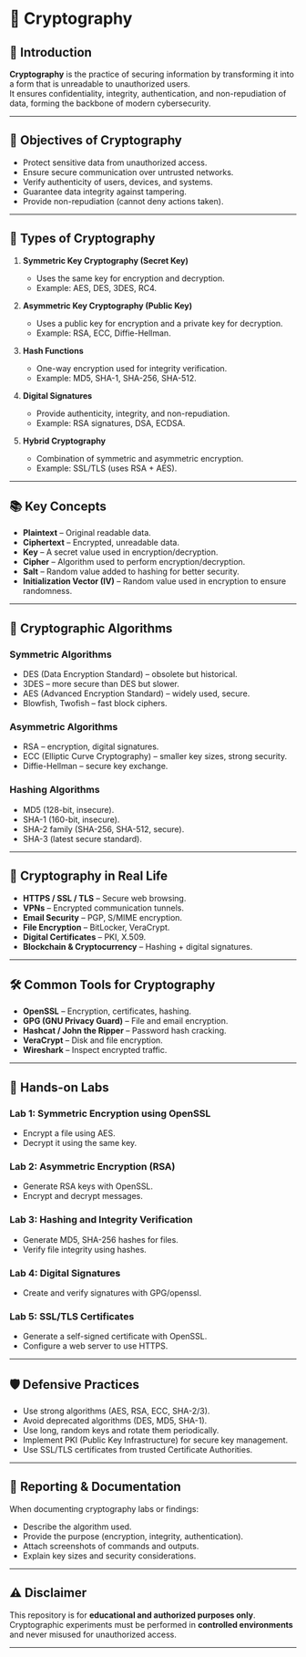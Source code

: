 # 🔐 Cryptography

## 📌 Introduction
**Cryptography** is the practice of securing information by transforming it into a form that is unreadable to unauthorized users.  
It ensures confidentiality, integrity, authentication, and non-repudiation of data, forming the backbone of modern cybersecurity.

---

## 🎯 Objectives of Cryptography
- Protect sensitive data from unauthorized access.
- Ensure secure communication over untrusted networks.
- Verify authenticity of users, devices, and systems.
- Guarantee data integrity against tampering.
- Provide non-repudiation (cannot deny actions taken).

---

## 🧩 Types of Cryptography
1. **Symmetric Key Cryptography (Secret Key)**
   - Uses the same key for encryption and decryption.
   - Example: AES, DES, 3DES, RC4.
   
2. **Asymmetric Key Cryptography (Public Key)**
   - Uses a public key for encryption and a private key for decryption.
   - Example: RSA, ECC, Diffie-Hellman.

3. **Hash Functions**
   - One-way encryption used for integrity verification.
   - Example: MD5, SHA-1, SHA-256, SHA-512.

4. **Digital Signatures**
   - Provide authenticity, integrity, and non-repudiation.
   - Example: RSA signatures, DSA, ECDSA.

5. **Hybrid Cryptography**
   - Combination of symmetric and asymmetric encryption.
   - Example: SSL/TLS (uses RSA + AES).

---

## 📚 Key Concepts
- **Plaintext** – Original readable data.  
- **Ciphertext** – Encrypted, unreadable data.  
- **Key** – A secret value used in encryption/decryption.  
- **Cipher** – Algorithm used to perform encryption/decryption.  
- **Salt** – Random value added to hashing for better security.  
- **Initialization Vector (IV)** – Random value used in encryption to ensure randomness.  

---

## 🧪 Cryptographic Algorithms
### Symmetric Algorithms
- DES (Data Encryption Standard) – obsolete but historical.
- 3DES – more secure than DES but slower.
- AES (Advanced Encryption Standard) – widely used, secure.
- Blowfish, Twofish – fast block ciphers.

### Asymmetric Algorithms
- RSA – encryption, digital signatures.
- ECC (Elliptic Curve Cryptography) – smaller key sizes, strong security.
- Diffie-Hellman – secure key exchange.

### Hashing Algorithms
- MD5 (128-bit, insecure).  
- SHA-1 (160-bit, insecure).  
- SHA-2 family (SHA-256, SHA-512, secure).  
- SHA-3 (latest secure standard).  

---

## 🔐 Cryptography in Real Life
- **HTTPS / SSL / TLS** – Secure web browsing.  
- **VPNs** – Encrypted communication tunnels.  
- **Email Security** – PGP, S/MIME encryption.  
- **File Encryption** – BitLocker, VeraCrypt.  
- **Digital Certificates** – PKI, X.509.  
- **Blockchain & Cryptocurrency** – Hashing + digital signatures.  

---

## 🛠️ Common Tools for Cryptography
- **OpenSSL** – Encryption, certificates, hashing.  
- **GPG (GNU Privacy Guard)** – File and email encryption.  
- **Hashcat / John the Ripper** – Password hash cracking.  
- **VeraCrypt** – Disk and file encryption.  
- **Wireshark** – Inspect encrypted traffic.  

---

## 🧪 Hands-on Labs
### Lab 1: Symmetric Encryption using OpenSSL
- Encrypt a file using AES.
- Decrypt it using the same key.

### Lab 2: Asymmetric Encryption (RSA)
- Generate RSA keys with OpenSSL.
- Encrypt and decrypt messages.

### Lab 3: Hashing and Integrity Verification
- Generate MD5, SHA-256 hashes for files.
- Verify file integrity using hashes.

### Lab 4: Digital Signatures
- Create and verify signatures with GPG/openssl.

### Lab 5: SSL/TLS Certificates
- Generate a self-signed certificate with OpenSSL.
- Configure a web server to use HTTPS.

---

## 🛡️ Defensive Practices
- Use strong algorithms (AES, RSA, ECC, SHA-2/3).  
- Avoid deprecated algorithms (DES, MD5, SHA-1).  
- Use long, random keys and rotate them periodically.  
- Implement PKI (Public Key Infrastructure) for secure key management.  
- Use SSL/TLS certificates from trusted Certificate Authorities.  

---

## 📄 Reporting & Documentation
When documenting cryptography labs or findings:
- Describe the algorithm used.  
- Provide the purpose (encryption, integrity, authentication).  
- Attach screenshots of commands and outputs.  
- Explain key sizes and security considerations.  

---

## ⚠️ Disclaimer
This repository is for **educational and authorized purposes only**.  
Cryptographic experiments must be performed in **controlled environments** and never misused for unauthorized access.  

---

